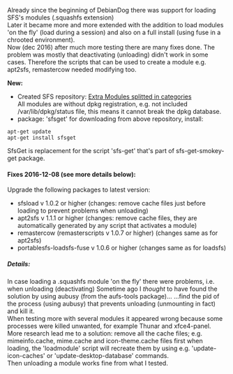 Already since the beginning of DebianDog there was support for loading SFS's modules (.squashfs extension)    
Later it became more and more extended with the addition to load modules 'on the fly' (load during a session) and also on a full install (using fuse in a chrooted environment).   
Now (dec 2016) after much more testing there are many fixes done.
The problem was mostly that deactivating (unloading) didn't work in some cases.
Therefore the scripts that can be used to create a module e.g. apt2sfs, remastercow needed modifying too.  

**New:**   
- Created SFS repository: [Extra Modules splitted in categories](https://github.com/DebianDog/SFSget/releases)   
All modules are without dpkg registration, e.g. not included /var/lib/dpkg/status file, this means it cannot break the dpkg database.   
- package: 'sfsget' for downloading from above repository, install:
```
apt-get update
apt-get install sfsget
```   
SfsGet is replacement for the script 'sfs-get' that's part of sfs-get-smokey-get package.



#### Fixes 2016-12-08 (see more details below):
Upgrade the following packages to latest version:
- sfsload v 1.0.2 or higher (changes: remove cache files just before loading to prevent problems when unloading)
- apt2sfs v 1.1.1 or higher (changes: remove cache files, they are automatically generated by any script that activates a module)
- remastercow (remasterscripts v 1.0.7 or higher) (changes same as for apt2sfs)
- portablesfs-loadsfs-fuse v 1.0.6 or higher (changes same as for loadsfs)

##### Details:
In case loading a .squashfs module 'on the fly' there were problems, i.e. when unloading (deactivating)
Sometime ago I _thought_ to have found the solution by using aubusy (from the aufs-tools package)...
...find the pid of the process (using aubusy) that prevents unloading (unmounting in fact) and kill it.   
When testing more with several modules it appeared wrong because some processes were killed unwanted, for example Thunar and xfce4-panel.   
More research lead me to a solution: remove all the cache files; e.g. mimeinfo.cache, mime.cache and icon-theme.cache files first when loading, the 'loadmodule' script will recreate them by using e.g. 'update-icon-caches' or 'update-desktop-database' commands.   
Then unloading a module works fine from what I tested.  
